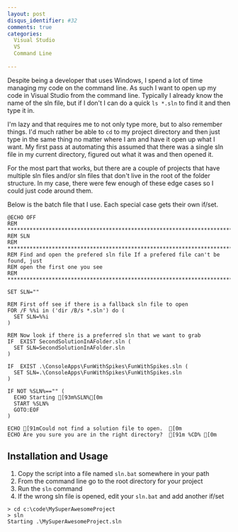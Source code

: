 ```yaml
---
layout: post
disqus_identifier: #32
comments: true
categories: 
  Visual Studio
  VS
  Command Line
  
---
```


Despite being a developer that uses Windows, I spend a lot of time managing my
code on the command line.  As such I want to open up my code in Visual Studio
from the command line.  Typically I already know the name of the sln file, but
if I don't I can do a quick `ls *.sln` to find it and then type it in.  

I'm lazy and that requires me to not only type more, but to also remember
things.  I'd much rather be able to `cd` to my project directory and then just
type in the same thing no matter where I am and have it open up what I want.
My first pass at automating this assumed that there was a single sln file in my
current directory, figured out what it was and then opened it.

For the most part that works, but there are a couple of projects that have
multiple sln files and/or sln files that don't live in the root of the folder
structure.  In my case, there were few enough of these edge cases so I could
just code around them.

Below is the batch file that I use. Each special case gets their own if/set.

```batch
@ECHO OFF
REM ***************************************************************************
REM SLN
REM ***************************************************************************
REM Find and open the prefered sln file If a prefered file can't be found, just
REM open the first one you see
REM ***************************************************************************

SET SLN=""

REM First off see if there is a fallback sln file to open
FOR /F %%i in ('dir /B/s *.sln') do (
  SET SLN=%%i
)

REM Now look if there is a preferred sln that we want to grab
IF  EXIST SecondSolutionInAFolder.sln (
  SET SLN=SecondSolutionInAFolder.sln
) 

IF  EXIST .\ConsoleApps\FunWithSpikes\FunWithSpikes.sln ( 
  SET SLN=.\ConsoleApps\FunWithSpikes\FunWithSpikes.sln
)

IF NOT %SLN%=="" (
  ECHO Starting [93m%SLN%[0m 
  START %SLN%
  GOTO:EOF
)

ECHO [91mCould not find a solution file to open.  [0m
ECHO Are you sure you are in the right directory?  [91m %CD% [0m

```

## Installation and Usage

1. Copy the script into a file named `sln.bat` somewhere in your path
1. From the command line go to the root directory for your project 
1. Run the `sln` command
1. If the wrong sln file is opened, edit your `sln.bat` and add another if/set

```batch
> cd c:\code\MySuperAwesomeProject
> sln
Starting .\MySuperAwesomeProject.sln
```
